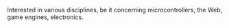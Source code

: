 Interested in various disciplines, be it concerning microcontrollers, the Web, game engines, electronics.
